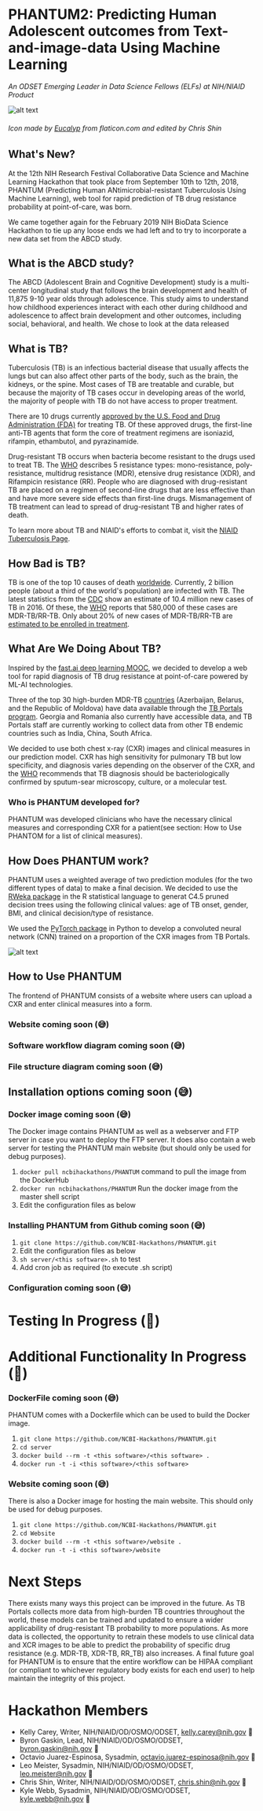 # PHANTUM2: Predicting Human Adolescent outcomes from Text-and-image-data Using Machine Learning

*An ODSET Emerging Leader in Data Science Fellows (ELFs) at NIH/NIAID Product*


![alt text](https://github.com/NCBI-Hackathons/Expanding-a-versatile-antimicrobial-resistance-pipeline/blob/master/final%20elf-icon%20size.png "elf logo") 

###### Icon made by [Eucalyp](https://www.flaticon.com/authors/eucalyp) from flaticon.com and edited by Chris Shin


## What's New?
At the 12th NIH Research Festival Collaborative Data Science and Machine Learning Hackathon that took place from September 10th to 12th, 2018, PHANTUM (Predicting Human ANtimicrobial-resistant Tuberculosis Using Machine Learning), web tool for rapid prediction of TB drug resistance probability at point-of-care, was born.

We came together again for the February 2019 NIH BioData Science Hackathon to tie up any loose ends we had left and to try to incorporate a new data set from the ABCD study. 

## What is the ABCD study?
The ABCD (Adolescent Brain and Cognitive Development) study is a multi-center longitudinal study that follows the brain development and health of 11,875 9-10 year olds through adolescence. This study aims to understand how childhood experiences interact with each other during childhood and adolescence to affect brain development and other outcomes, including social, behavioral, and health. We chose to look at the data released 

## What is TB?
Tuberculosis (TB) is an infectious bacterial disease that usually affects the lungs but can also affect other parts of the body, such as the brain, the kidneys, or the spine. Most cases of TB are treatable and curable, but because the majority of TB cases occur in developing areas of the world, the majority of people with TB do not have access to proper treatment. 

There are 10 drugs currently [approved by the U.S. Food and Drug Administration (FDA)](https://www.cdc.gov/tb/topic/treatment/tbdisease.htm) for treating TB. Of these approved drugs, the first-line anti-TB agents that form the core of treatment regimens are isoniazid, rifampin, ethambutol, and pyrazinamide. 

Drug-resistant TB occurs when bacteria become resistant to the drugs used to treat TB. The [WHO](http://www.who.int/tb/areas-of-work/drug-resistant-tb/types/en/) describes 5 resistance types: mono-resistance, poly-resistance, multidrug resistance (MDR), etensive drug resistance (XDR), and Rifampicin resistance (RR). People who are diagnosed with drug-resistant TB are placed on a regimen of second-line drugs that are less effective than and have more severe side effects than first-line drugs. Mismanagement of TB treatment can lead to spread of drug-resistant TB and higher rates of death. 

To learn more about TB and NIAID's efforts to combat it, visit the [NIAID Tuberculosis Page](https://www.niaid.nih.gov/diseases-conditions/tuberculosis-tb ).

## How Bad is TB?
TB is one of the top 10 causes of death [worldwide](http://www.who.int/en/news-room/fact-sheets/detail/tuberculosis). Currently, 2 billion people (about a third of the world's population) are infected with TB. The latest statistics from the [CDC](https://www.cdc.gov/tb/statistics/default.htm) show an estimate of 10.4 million new cases of TB in 2016. Of these, the [WHO](http://www.who.int/tb/areas-of-work/drug-resistant-tb/en/) reports that 580,000 of these cases are MDR-TB/RR-TB. Only about 20% of new cases of MDR-TB/RR-TB are [estimated to be enrolled in treatment](http://apps.who.int/medicinedocs/en/d/Js23098en/). 

## What Are We Doing About TB?
Inspired by the [fast.ai deep learning MOOC](http://www.fast.ai/), we decided to develop a web tool for rapid diagnosis of TB drug resistance at point-of-care powered by ML-AI technologies. 

Three of the top 30 high-burden MDR-TB [countries](http://www.who.int/tb/publications/global_report/en/) (Azerbaijan, Belarus, and the Republic of Moldova) have data available through the [TB Portals program](https://tbportals.niaid.nih.gov/). Georgia and Romania also currently have accessible data, and TB Portals staff are currently working to collect data from other TB endemic countries such as India, China, South Africa. 

We decided to use both chest x-ray (CXR) images and clinical measures in our prediction model. CXR has high sensitivity for pulmonary TB but low specificity, and diagnosis varies depending on the observer of the CXR, and the [WHO](http://apps.who.int/iris/bitstream/handle/10665/252424/9789241511506-eng.pdf?sequence=1) recommends that TB diagnosis should be bacteriologically confirmed by sputum-sear microscopy, culture, or a molecular test. 

### Who is PHANTUM developed for?
PHANTUM was developed clinicians who have the necessary clinical measures and corresponding CXR for a patient(see section: How to Use PHANTOM for a list of clinical measures). 

## How Does PHANTUM work?
PHANTUM uses a weighted average of two prediction modules (for the two different types of data) to make a final decision. We decided to use the [RWeka package](https://cran.r-project.org/web/packages/RWeka/index.html) in the R statistical language to generat C4.5 pruned decision trees using the following clinical values: age of TB onset, gender, BMI, and clinical decision/type of resistance.

We used the [PyTorch package](https://github.com/pytorch/pytorch) in Python to develop a convoluted neural network (CNN) trained on a proportion of the CXR images from TB Portals. 

![alt text](https://github.com/NCBI-Hackathons/Expanding-a-versatile-antimicrobial-resistance-pipeline/blob/master/Slide1.PNG "architecture flowchart 1")

## How to Use PHANTUM
The frontend of PHANTUM consists of a website where users can upload a CXR and enter clinical measures into a form. 

### Website coming soon (:sweat_smile:)

### Software workflow diagram coming soon (:sweat_smile:)

### File structure diagram coming soon (:sweat_smile:)

## Installation options coming soon (:sweat_smile:)

### Docker image coming soon (:sweat_smile:)

The Docker image contains PHANTUM as well as a webserver and FTP server in case you want to deploy the FTP server. It does also contain a web server for testing the PHANTUM main website (but should only be used for debug purposes).

1. `docker pull ncbihackathons/PHANTUM` command to pull the image from the DockerHub
2. `docker run ncbihackathons/PHANTUM` Run the docker image from the master shell script
3. Edit the configuration files as below

### Installing PHANTUM from Github coming soon (:sweat_smile:)
1. `git clone https://github.com/NCBI-Hackathons/PHANTUM.git`
2. Edit the configuration files as below
3. `sh server/<this software>.sh` to test
4. Add cron job as required (to execute <this software>.sh script)
  
### Configuration coming soon (:sweat_smile:)

# Testing In Progress (:construction_worker:)

# Additional Functionality In Progress (:construction_worker:)

### DockerFile coming soon (:sweat_smile:)

PHANTUM comes with a Dockerfile which can be used to build the Docker image.

  1. `git clone https://github.com/NCBI-Hackathons/PHANTUM.git`
  2. `cd server`
  3. `docker build --rm -t <this software>/<this software> .`
  4. `docker run -t -i <this software>/<this software>`
  


### Website coming soon (:sweat_smile:)

There is also a Docker image for hosting the main website. This should only be used for debug purposes.

  1. `git clone https://github.com/NCBI-Hackathons/PHANTUM.git`
  2. `cd Website`
  3. `docker build --rm -t <this software>/website .`
  4. `docker run -t -i <this software>/website`
  
 # Next Steps
There exists many ways this project can be improved in the future. As TB Portals collects more data from high-burden TB countries throughout the world, these models can be trained and updated to ensure a wider applicability of drug-resistant TB probability to more populations. As more data is collected, the opportunity to retrain these models to use clinical data and XCR images to be able to predict the probability of specific drug resistance (e.g. MDR-TB, XDR-TB, RR_TB) also increases. A final future goal for PHANTUM is to ensure that the entire workflow can be HIPAA compliant (or compliant to whichever regulatory body exists for each end user) to help maintain the integrity of this project. 
  
# Hackathon Members
* Kelly Carey, Writer, NIH/NIAID/OD/OSMO/ODSET, kelly.carey@nih.gov :blossom:
* Byron Gaskin, Lead, NIH/NIAID/OD/OSMO/ODSET, byron.gaskin@nih.gov :evergreen_tree:
* Octavio Juarez-Espinosa, Sysadmin, octavio.juarez-espinosa@nih.gov :evergreen_tree:
* Leo Meister, Sysadmin, NIH/NIAID/OD/OSMO/ODSET, leo.meister@nih.gov :deciduous_tree:
* Chris Shin, Writer, NIH/NIAID/OD/OSMO/ODSET, chris.shin@nih.gov :cherry_blossom:
* Kyle Webb, Sysadmin, NIH/NIAID/OD/OSMO/ODSET, kyle.webb@nih.gov :deciduous_tree:
